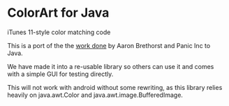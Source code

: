 # ColorArt for Java

iTunes 11-style color matching code

This is a port of the the [work done](https://github.com/panicinc/ColorArt) by Aaron Brethorst and Panic Inc to Java.

We have made it into a re-usable library so others can use it and comes with a simple GUI for testing directly.

This will not work with android without some rewriting, as this library relies heavily on java.awt.Color and java.awt.image.BufferedImage.